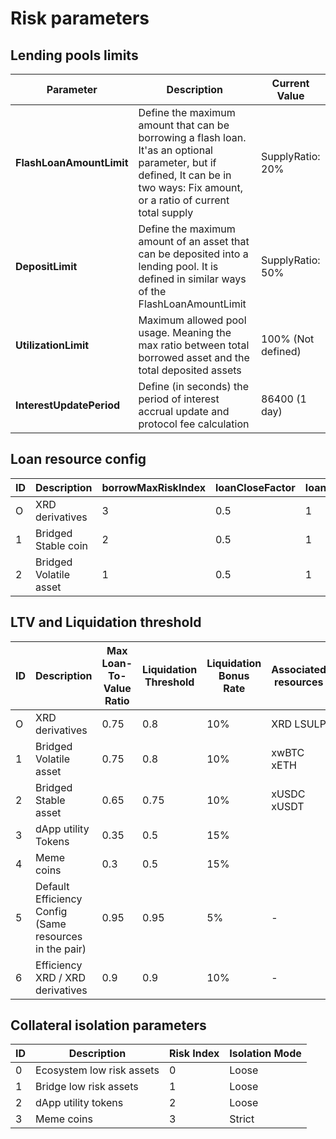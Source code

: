 <!-- ## Lending pools configuration

| **Parameter**| **Description** | **Current Value** |
|--------------|-----------------|-------------------|
|**FlashLoanAmountLimit**| Define the maximum amount that can be borrowing a flash loan. It'as an optional parameter, but if defined, It can be in two ways: Fix amount, or a ratio of current total supply |SupplyRatio: 20%|
|**DepositLimit**|Define the maximum amount of an asset that can be deposited into a lending pool. It is defined in similar ways of the FlashLoanAmountLimit|SupplyRatio: 50%|
|**UtilizationLimit**|Maximum allowed pool usage. Meaning the max ratio between total borrowed asset and the total deposited assets| 100% (Not defined)|
|**InterestUpdatePeriod**|Define (in seconds) the period of interest accrual update and protocol fee calculation| 86400 (1 day)| -->

# Risk parameters

## Lending pools limits

| **Parameter**| **Description** | **Current Value** |
|--------------|-----------------|-------------------|
|**FlashLoanAmountLimit**| Define the maximum amount that can be borrowing a flash loan. It'as an optional parameter, but if defined, It can be in two ways: Fix amount, or a ratio of current total supply |SupplyRatio: 20%|
|**DepositLimit**|Define the maximum amount of an asset that can be deposited into a lending pool. It is defined in similar ways of the FlashLoanAmountLimit|SupplyRatio: 50%|
|**UtilizationLimit**|Maximum allowed pool usage. Meaning the max ratio between total borrowed asset and the total deposited assets| 100% (Not defined)|
|**InterestUpdatePeriod**|Define (in seconds) the period of interest accrual update and protocol fee calculation| 86400 (1 day)|


## Loan resource config

| **ID**| **Description** | **borrowMaxRiskIndex** |**loanCloseFactor** |**loanValueFactor** |
|-------|-------|--------|--------|--------|
|O|XRD derivatives|3|0.5|1|
|1|Bridged Stable coin|2|0.5|1|
|2|Bridged Volatile asset|1|0.5|1|

## LTV and Liquidation threshold

| **ID**| **Description** | **Max Loan-To-Value Ratio** |**Liquidation Threshold** |**Liquidation Bonus Rate** |Associated resources|
|-------|-------|--------|--------|--------|--------|
|O|XRD derivatives|0.75|0.8|10%|XRD LSULP|
|1|Bridged Volatile asset|0.75|0.8|10%|xwBTC xETH|
|2|Bridged Stable asset|0.65|0.75|10%|xUSDC xUSDT|
|3|dApp utility Tokens|0.35|0.5|15%||
|4|Meme coins|0.3|0.5|15%||
|5|Default Efficiency Config (Same resources in the pair)|0.95|0.95|5%|-|
|6|Efficiency XRD / XRD derivatives|0.9|0.9|10%|-|

## Collateral isolation parameters

| **ID**| **Description** | **Risk Index** |**Isolation Mode** |
|-------|-------|--------|--------|
|0|Ecosystem low risk assets|0|Loose|
|1|Bridge low risk assets|1|Loose|
|2|dApp utility tokens|2|Loose|
|3|Meme coins|3|Strict|